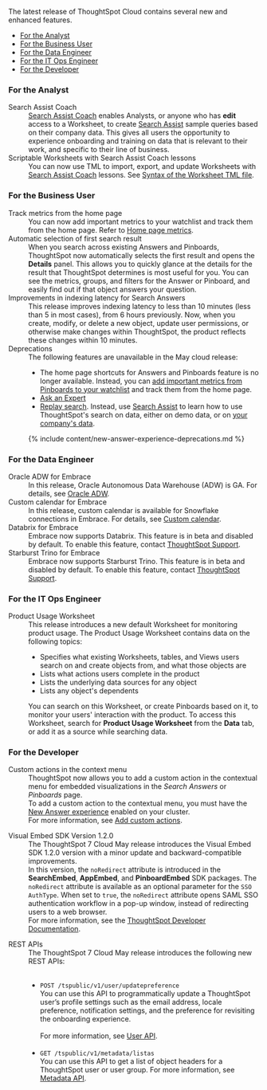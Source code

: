 The latest release of ThoughtSpot Cloud contains several new and enhanced features.

<ul>
<li><a href="{{ site.baseurl }}#may-cloud-analyst">For the Analyst</a></li>
<li><a href="{{ site.baseurl }}#may-cloud-business-user">For the Business User</a></li>
<li><a href="{{ site.baseurl }}#may-cloud-data-engineer">For the Data Engineer</a></li>
<li><a href="{{ site.baseurl }}#may-cloud-it-ops-engineer">For the IT Ops Engineer</a></li>
<li><a href="{{ site.baseurl }}#may-cloud-developer">For the Developer</a></li>
</ul>

<h3><a id="may-cloud-analyst"></a>For the Analyst</h3>

<dl>

<dlentry>
  <dt>Search Assist Coach</dt>
  <dd><a href="{{ site.baseurl }}/admin/ts-cloud/search-assist-coach.html">Search Assist Coach</a> enables Analysts, or anyone who has <strong>edit</strong> access to a Worksheet, to create <a href="{{ site.baseurl }}/admin/ts-cloud/search-assist.html">Search Assist</a> sample queries based on their company data. This gives all users the opportunity to experience onboarding and training on data that is relevant to their work, and specific to their line of business.</dd></dlentry>

  <dlentry>
    <dt>Scriptable Worksheets with Search Assist Coach lessons</dt>
    <dd>You can now use TML to import, export, and update Worksheets with <a href="{{ site.baseurl }}/admin/ts-cloud/search-assist-coach.html">Search Assist Coach</a> lessons. See <a href="{{ site.baseurl }}/admin/ts-cloud/tml.html#syntax-worksheets">Syntax of the Worksheet TML file</a>.</dd></dlentry>

</dl>

<h3><a id="may-cloud-business-user"></a>For the Business User</h3>

<dl>

<dlentry id="home-page-metrics">
<dt>Track metrics from the home page</dt>
<dd>You can now add important metrics to your watchlist and track them from the home page. Refer to <a href="{{ site.baseurl }}/end-user/thoughtspot-one/thoughtspot-one-homepage.html#quick-links">Home page metrics</a>.</dd>
</dlentry>

<dlentry id="automatic-select">
<dt>Automatic selection of first search result</dt>
<dd>When you search across existing Answers and Pinboards, ThoughtSpot now automatically selects the first result and opens the <strong>Details</strong> panel. This allows you to quickly glance at the details for the result that ThoughtSpot determines is most useful for you. You can see the metrics, groups, and filters for the Answer or Pinboard, and easily find out if that object answers your question.</dd>
</dlentry>

<dlentry id="latency">
<dt>Improvements in indexing latency for Search Answers</dt>
<dd>This release improves indexing latency to less than 10 minutes (less than 5 in most cases), from 6 hours previously. Now, when you create, modify, or delete a new object, update user permissions, or otherwise make changes within ThoughtSpot, the product reflects these changes within 10 minutes.</dd></dlentry>

<dlentry id="deprecations">
<dt>Deprecations</dt>
<dd>The following features are unavailable in the May cloud release:
<ul><li>The home page shortcuts for Answers and Pinboards feature is no longer available. Instead, you can <a href="{{ site.baseurl }}/end-user/thoughtspot-one/thoughtspot-one-homepage.html#quick-links">add important metrics from Pinboards to your watchlist</a> and track them from the home page.</li>
<li><a href="{{ site.baseurl }}/end-user/search/ask-an-expert.html">Ask an Expert</a></li>
<li> <a href="{{ site.baseurl }}/end-user/search/replay-search.html">Replay search</a>. Instead, use <a href="{{ site.baseurl }}/admin/ts-cloud/search-assist.html">Search Assist</a> to learn how to use ThoughtSpot's search on data, either on demo data, or on <a href="{{ site.baseurl }}/admin/ts-cloud/search-assist-coach.html">your company's data</a>.</li>
</ul>
{% include content/new-answer-experience-deprecations.md %}</dd></dlentry>

</dl>

<h3><a id="may-cloud-data-engineer"></a>For the Data Engineer</h3>

<dl>

<dlentry id="embrace-adw">
<dt>Oracle ADW for Embrace</dt>
<dd>In this release, Oracle Autonomous Data Warehouse (ADW) is GA. For details, see <a href="{{ site.baseurl }}/admin/ts-cloud/ts-cloud-embrace-adw.html">Oracle ADW</a>. </dd></dlentry>

<dlentry id="embrace-custom-calendar">
<dt>Custom calendar for Embrace</dt>
<dd>In this release, custom calendar is available for Snowflake connections in Embrace. For details, see <a href="{{ site.baseurl }}/admin/ts-cloud/ts-cloud-embrace-cust-cal.html">Custom calendar</a>. </dd></dlentry>

<dlentry id="embrace-databrix">
<dt>Databrix for Embrace</dt>
<dd>Embrace now supports Databrix. This feature is in beta and disabled by default. To enable this feature, contact <a href="{{ site.baseurl }}/admin/misc/contact.html">ThoughtSpot Support</a>.</dd></dlentry>

<dlentry id="embrace-trino">
<dt>Starburst Trino for Embrace</dt>
<dd>Embrace now supports Starburst Trino. This feature is in beta and disabled by default. To enable this feature, contact <a href="{{ site.baseurl }}/admin/misc/contact.html">ThoughtSpot Support</a>.</dd></dlentry>

<h3><a id="may-cloud-it-ops-engineer"></a>For the IT Ops Engineer</h3>

<dl>
<dlentry id="product-usage-worksheet">
<dt>Product Usage Worksheet</dt>
<dd>This release introduces a new default Worksheet for monitoring product usage. The Product Usage Worksheet contains data on the following topics:
<ul><li>Specifies what existing Worksheets, tables, and Views users search on and create objects from, and what those objects are</li>
<li>Lists what actions users complete in the product</li>
<li>Lists the underlying data sources for any object</li>
<li>Lists any object's dependents</li></ul>
You can search on this Worksheet, or create Pinboards based on it, to monitor your users' interaction with the product. To access this Worksheet, search for <strong>Product Usage Worksheet</strong> from the <strong>Data</strong> tab, or add it as a source while searching data.</dd></dlentry>
</dl>

<h3><a id="may-cloud-developer"></a>For the Developer</h3>

<dl>
<dlentry id="custom-actions">
<dt>Custom actions in the context menu</dt>
<dd>ThoughtSpot now allows you to add a custom action in the contextual menu for embedded visualizations in the <i>Search Answers</i> or <i>Pinboards</i> page.</dd>
<dd>To add a custom action to the contextual menu, you must have the <a href="{{ site.baseurl }}/admin/ts-cloud/new-answer-experience.html">New Answer experience</a> enabled on your cluster.</dd>
<dd>For more information, see <a href="{{ site.baseurl }}/admin/ts-cloud/customize-actions-spotdev.html">Add custom actions</a>.</dd></dlentry>
</dl>

<dl>
<dlentry id="viz-embed-sdk">
<dt>Visual Embed SDK Version 1.2.0</dt>
<dd>The ThoughtSpot 7 Cloud May release introduces the Visual Embed SDK 1.2.0 version with a minor update and backward-compatible improvements.</dd>
<dd>In this version, the <code>noRedirect</code> attribute is introduced in the <strong>SearchEmbed</strong>, <strong>AppEmbed</strong>, and <strong>PinboardEmbed</strong> SDK packages. The <code>noRedirect</code> attribute is available as an optional parameter for the <code>SSO</code> <code>AuthType</code>. When set to <code>true</code>, the <code>noRedirect</code> attribute opens SAML SSO authentication workflow in a pop-up window, instead of redirecting users to a web browser.</dd>
<dd>For more information, see the <a href="https://docs.thoughtspot.com/visual-embed-sdk/dev/en/?pageid=getting-started" target="_blank">ThoughtSpot Developer Documentation</a>.</dd></dlentry>
</dl>

<dl>
<dlentry id="rest-apis">
<dt>REST APIs</dt>
<dd>The ThoughtSpot 7 Cloud May release introduces the following new REST APIs:<br><br>
<ul><li><code>POST /tspublic/v1/user/updatepreference</code><br>You can use this API to programmatically update a ThoughtSpot user’s profile settings such as the email address, locale preference, notification settings, and the preference for revisiting the onboarding experience.<br><br>For more information, see <a href="{{ site.baseurl }}/reference/api/user-api.html">User API</a>.</li><br>
<li><code>GET /tspublic/v1/metadata/listas</code><br>You can use this API to get a list of object headers for a ThoughtSpot user or user group. For more information, see <a href="{{ site.baseurl }}/reference/api/metadata-api.html">Metadata API</a>.</li></ul></dd></dlentry>
</dl>
